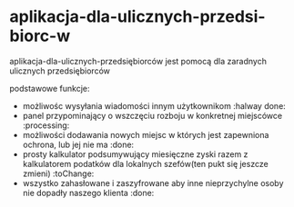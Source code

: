 # aplikacja-dla-ulicznych-przedsi-biorc-w


aplikacja-dla-ulicznych-przedsiębiorców jest pomocą dla zaradnych ulicznych przedsiębiorców

podstawowe funkcje:

- możliwośc wysyłania wiadomości innym użytkownikom :halway done:
- panel przypominający o wszczęciu rozboju w konkretnej miejscówce :processing:
- możliwości dodawania nowych miejsc w których jest zapewniona ochrona, lub jej nie ma :done:
- prosty kalkulator podsumywujący miesięczne zyski razem z kalkulatorem podatków dla lokalnych szefów(ten pukt się jeszcze zmieni) :toChange:
- wszystko zahasłowane i zaszyfrowane aby inne nieprzychylne osoby nie dopadły naszego klienta :done:
